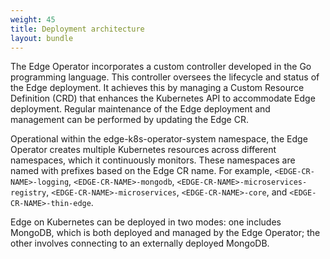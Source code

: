 ```yaml
---
weight: 45
title: Deployment architecture
layout: bundle
---
```

The Edge Operator incorporates a custom controller developed in the Go programming language. This controller oversees the lifecycle and status of the Edge deployment. It achieves this by managing a Custom Resource Definition (CRD) that enhances the Kubernetes API to accommodate  Edge deployment. Regular maintenance of the Edge deployment and management can be performed by updating the Edge CR. 

Operational within the edge-k8s-operator-system namespace, the Edge Operator creates multiple Kubernetes resources across different namespaces, which it continuously monitors. These namespaces are named with prefixes based on the Edge CR name. For example, `<EDGE-CR-NAME>-logging`, `<EDGE-CR-NAME>-mongodb`, `<EDGE-CR-NAME>-microservices-registry`, `<EDGE-CR-NAME>-microservices`, `<EDGE-CR-NAME>-core`, and `<EDGE-CR-NAME>-thin-edge`. 

Edge on Kubernetes can be deployed in two modes: one includes MongoDB, which is both deployed and managed by the Edge Operator; the other involves connecting to an externally deployed MongoDB.